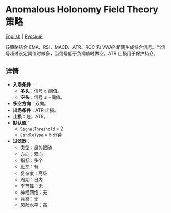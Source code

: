 # Anomalous Holonomy Field Theory 策略
[English](README.md) | [Русский](README_ru.md)

该策略结合 EMA、RSI、MACD、ATR、ROC 和 VWAP 距离生成综合信号。当信号超过设定阈值时做多，当信号低于负阈值时做空。ATR 止损用于保护持仓。

## 详情

- **入场条件**：
  - **多头**：信号 ≥ 阈值。
  - **空头**：信号 ≤ −阈值。
- **多空方向**：双向。
- **出场条件**：ATR 止损。
- **止损**：是，ATR。
- **默认值**：
  - `SignalThreshold` = 2
  - `CandleType` = 5 分钟
- **过滤器**：
  - 类型：趋势跟随
  - 方向：双向
  - 指标：多个
  - 止损：有
  - 复杂度：高级
  - 周期：日内
  - 季节性：无
  - 神经网络：无
  - 背离：无
  - 风险水平：高
